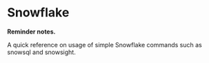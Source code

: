 # Snowflake
**Reminder notes.**<br>

A quick reference on usage of simple Snowflake commands such as snowsql and snowsight.
